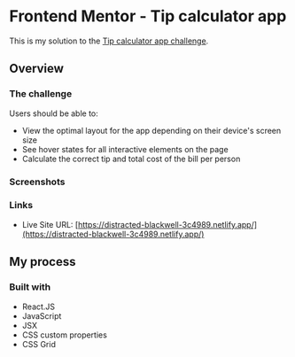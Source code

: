 # Frontend Mentor - Tip calculator app

This is my solution to the [Tip calculator app challenge](https://www.frontendmentor.io/challenges/tip-calculator-app-ugJNGbJUX).

## Overview

### The challenge

Users should be able to:
- View the optimal layout for the app depending on their device's screen size
- See hover states for all interactive elements on the page
- Calculate the correct tip and total cost of the bill per person

### Screenshots


### Links
- Live Site URL: [https://distracted-blackwell-3c4989.netlify.app/](https://distracted-blackwell-3c4989.netlify.app/)

## My process

### Built with
- React.JS
- JavaScript
- JSX
- CSS custom properties
- CSS Grid
